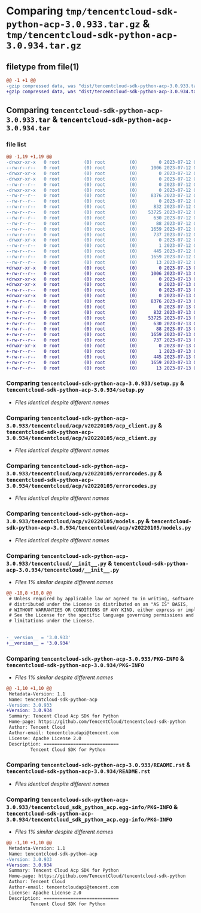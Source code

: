 # Comparing `tmp/tencentcloud-sdk-python-acp-3.0.933.tar.gz` & `tmp/tencentcloud-sdk-python-acp-3.0.934.tar.gz`

## filetype from file(1)

```diff
@@ -1 +1 @@
-gzip compressed data, was "dist/tencentcloud-sdk-python-acp-3.0.933.tar", last modified: Wed Jul 12 00:18:02 2023, max compression
+gzip compressed data, was "dist/tencentcloud-sdk-python-acp-3.0.934.tar", last modified: Thu Jul 13 00:13:52 2023, max compression
```

## Comparing `tencentcloud-sdk-python-acp-3.0.933.tar` & `tencentcloud-sdk-python-acp-3.0.934.tar`

### file list

```diff
@@ -1,19 +1,19 @@
-drwxr-xr-x   0 root         (0) root         (0)        0 2023-07-12 00:18:02.000000 tencentcloud-sdk-python-acp-3.0.933/
--rw-r--r--   0 root         (0) root         (0)     1006 2023-07-12 00:18:02.000000 tencentcloud-sdk-python-acp-3.0.933/setup.py
-drwxr-xr-x   0 root         (0) root         (0)        0 2023-07-12 00:18:02.000000 tencentcloud-sdk-python-acp-3.0.933/tencentcloud/
-drwxr-xr-x   0 root         (0) root         (0)        0 2023-07-12 00:18:02.000000 tencentcloud-sdk-python-acp-3.0.933/tencentcloud/acp/
--rw-r--r--   0 root         (0) root         (0)        0 2023-07-12 00:18:02.000000 tencentcloud-sdk-python-acp-3.0.933/tencentcloud/acp/__init__.py
-drwxr-xr-x   0 root         (0) root         (0)        0 2023-07-12 00:18:02.000000 tencentcloud-sdk-python-acp-3.0.933/tencentcloud/acp/v20220105/
--rw-r--r--   0 root         (0) root         (0)     8376 2023-07-12 00:18:02.000000 tencentcloud-sdk-python-acp-3.0.933/tencentcloud/acp/v20220105/acp_client.py
--rw-r--r--   0 root         (0) root         (0)        0 2023-07-12 00:18:02.000000 tencentcloud-sdk-python-acp-3.0.933/tencentcloud/acp/v20220105/__init__.py
--rw-r--r--   0 root         (0) root         (0)      832 2023-07-12 00:18:02.000000 tencentcloud-sdk-python-acp-3.0.933/tencentcloud/acp/v20220105/errorcodes.py
--rw-r--r--   0 root         (0) root         (0)    53725 2023-07-12 00:18:02.000000 tencentcloud-sdk-python-acp-3.0.933/tencentcloud/acp/v20220105/models.py
--rw-r--r--   0 root         (0) root         (0)      630 2023-07-12 00:18:02.000000 tencentcloud-sdk-python-acp-3.0.933/tencentcloud/__init__.py
--rw-r--r--   0 root         (0) root         (0)       88 2023-07-12 00:18:02.000000 tencentcloud-sdk-python-acp-3.0.933/setup.cfg
--rw-r--r--   0 root         (0) root         (0)     1659 2023-07-12 00:18:02.000000 tencentcloud-sdk-python-acp-3.0.933/PKG-INFO
--rw-r--r--   0 root         (0) root         (0)      737 2023-07-12 00:18:02.000000 tencentcloud-sdk-python-acp-3.0.933/README.rst
-drwxr-xr-x   0 root         (0) root         (0)        0 2023-07-12 00:18:02.000000 tencentcloud-sdk-python-acp-3.0.933/tencentcloud_sdk_python_acp.egg-info/
--rw-r--r--   0 root         (0) root         (0)        1 2023-07-12 00:18:02.000000 tencentcloud-sdk-python-acp-3.0.933/tencentcloud_sdk_python_acp.egg-info/dependency_links.txt
--rw-r--r--   0 root         (0) root         (0)      445 2023-07-12 00:18:02.000000 tencentcloud-sdk-python-acp-3.0.933/tencentcloud_sdk_python_acp.egg-info/SOURCES.txt
--rw-r--r--   0 root         (0) root         (0)     1659 2023-07-12 00:18:02.000000 tencentcloud-sdk-python-acp-3.0.933/tencentcloud_sdk_python_acp.egg-info/PKG-INFO
--rw-r--r--   0 root         (0) root         (0)       13 2023-07-12 00:18:02.000000 tencentcloud-sdk-python-acp-3.0.933/tencentcloud_sdk_python_acp.egg-info/top_level.txt
+drwxr-xr-x   0 root         (0) root         (0)        0 2023-07-13 00:13:52.000000 tencentcloud-sdk-python-acp-3.0.934/
+-rw-r--r--   0 root         (0) root         (0)     1006 2023-07-13 00:13:51.000000 tencentcloud-sdk-python-acp-3.0.934/setup.py
+drwxr-xr-x   0 root         (0) root         (0)        0 2023-07-13 00:13:52.000000 tencentcloud-sdk-python-acp-3.0.934/tencentcloud/
+drwxr-xr-x   0 root         (0) root         (0)        0 2023-07-13 00:13:52.000000 tencentcloud-sdk-python-acp-3.0.934/tencentcloud/acp/
+-rw-r--r--   0 root         (0) root         (0)        0 2023-07-13 00:13:51.000000 tencentcloud-sdk-python-acp-3.0.934/tencentcloud/acp/__init__.py
+drwxr-xr-x   0 root         (0) root         (0)        0 2023-07-13 00:13:52.000000 tencentcloud-sdk-python-acp-3.0.934/tencentcloud/acp/v20220105/
+-rw-r--r--   0 root         (0) root         (0)     8376 2023-07-13 00:13:51.000000 tencentcloud-sdk-python-acp-3.0.934/tencentcloud/acp/v20220105/acp_client.py
+-rw-r--r--   0 root         (0) root         (0)        0 2023-07-13 00:13:51.000000 tencentcloud-sdk-python-acp-3.0.934/tencentcloud/acp/v20220105/__init__.py
+-rw-r--r--   0 root         (0) root         (0)      832 2023-07-13 00:13:51.000000 tencentcloud-sdk-python-acp-3.0.934/tencentcloud/acp/v20220105/errorcodes.py
+-rw-r--r--   0 root         (0) root         (0)    53725 2023-07-13 00:13:51.000000 tencentcloud-sdk-python-acp-3.0.934/tencentcloud/acp/v20220105/models.py
+-rw-r--r--   0 root         (0) root         (0)      630 2023-07-13 00:13:51.000000 tencentcloud-sdk-python-acp-3.0.934/tencentcloud/__init__.py
+-rw-r--r--   0 root         (0) root         (0)       88 2023-07-13 00:13:52.000000 tencentcloud-sdk-python-acp-3.0.934/setup.cfg
+-rw-r--r--   0 root         (0) root         (0)     1659 2023-07-13 00:13:52.000000 tencentcloud-sdk-python-acp-3.0.934/PKG-INFO
+-rw-r--r--   0 root         (0) root         (0)      737 2023-07-13 00:13:51.000000 tencentcloud-sdk-python-acp-3.0.934/README.rst
+drwxr-xr-x   0 root         (0) root         (0)        0 2023-07-13 00:13:52.000000 tencentcloud-sdk-python-acp-3.0.934/tencentcloud_sdk_python_acp.egg-info/
+-rw-r--r--   0 root         (0) root         (0)        1 2023-07-13 00:13:52.000000 tencentcloud-sdk-python-acp-3.0.934/tencentcloud_sdk_python_acp.egg-info/dependency_links.txt
+-rw-r--r--   0 root         (0) root         (0)      445 2023-07-13 00:13:52.000000 tencentcloud-sdk-python-acp-3.0.934/tencentcloud_sdk_python_acp.egg-info/SOURCES.txt
+-rw-r--r--   0 root         (0) root         (0)     1659 2023-07-13 00:13:52.000000 tencentcloud-sdk-python-acp-3.0.934/tencentcloud_sdk_python_acp.egg-info/PKG-INFO
+-rw-r--r--   0 root         (0) root         (0)       13 2023-07-13 00:13:52.000000 tencentcloud-sdk-python-acp-3.0.934/tencentcloud_sdk_python_acp.egg-info/top_level.txt
```

### Comparing `tencentcloud-sdk-python-acp-3.0.933/setup.py` & `tencentcloud-sdk-python-acp-3.0.934/setup.py`

 * *Files identical despite different names*

### Comparing `tencentcloud-sdk-python-acp-3.0.933/tencentcloud/acp/v20220105/acp_client.py` & `tencentcloud-sdk-python-acp-3.0.934/tencentcloud/acp/v20220105/acp_client.py`

 * *Files identical despite different names*

### Comparing `tencentcloud-sdk-python-acp-3.0.933/tencentcloud/acp/v20220105/errorcodes.py` & `tencentcloud-sdk-python-acp-3.0.934/tencentcloud/acp/v20220105/errorcodes.py`

 * *Files identical despite different names*

### Comparing `tencentcloud-sdk-python-acp-3.0.933/tencentcloud/acp/v20220105/models.py` & `tencentcloud-sdk-python-acp-3.0.934/tencentcloud/acp/v20220105/models.py`

 * *Files identical despite different names*

### Comparing `tencentcloud-sdk-python-acp-3.0.933/tencentcloud/__init__.py` & `tencentcloud-sdk-python-acp-3.0.934/tencentcloud/__init__.py`

 * *Files 1% similar despite different names*

```diff
@@ -10,8 +10,8 @@
 # Unless required by applicable law or agreed to in writing, software
 # distributed under the License is distributed on an "AS IS" BASIS,
 # WITHOUT WARRANTIES OR CONDITIONS OF ANY KIND, either express or implied.
 # See the License for the specific language governing permissions and
 # limitations under the License.
 
 
-__version__ = '3.0.933'
+__version__ = '3.0.934'
```

### Comparing `tencentcloud-sdk-python-acp-3.0.933/PKG-INFO` & `tencentcloud-sdk-python-acp-3.0.934/PKG-INFO`

 * *Files 1% similar despite different names*

```diff
@@ -1,10 +1,10 @@
 Metadata-Version: 1.1
 Name: tencentcloud-sdk-python-acp
-Version: 3.0.933
+Version: 3.0.934
 Summary: Tencent Cloud Acp SDK for Python
 Home-page: https://github.com/TencentCloud/tencentcloud-sdk-python
 Author: Tencent Cloud
 Author-email: tencentcloudapi@tencent.com
 License: Apache License 2.0
 Description: ============================
         Tencent Cloud SDK for Python
```

### Comparing `tencentcloud-sdk-python-acp-3.0.933/README.rst` & `tencentcloud-sdk-python-acp-3.0.934/README.rst`

 * *Files identical despite different names*

### Comparing `tencentcloud-sdk-python-acp-3.0.933/tencentcloud_sdk_python_acp.egg-info/PKG-INFO` & `tencentcloud-sdk-python-acp-3.0.934/tencentcloud_sdk_python_acp.egg-info/PKG-INFO`

 * *Files 1% similar despite different names*

```diff
@@ -1,10 +1,10 @@
 Metadata-Version: 1.1
 Name: tencentcloud-sdk-python-acp
-Version: 3.0.933
+Version: 3.0.934
 Summary: Tencent Cloud Acp SDK for Python
 Home-page: https://github.com/TencentCloud/tencentcloud-sdk-python
 Author: Tencent Cloud
 Author-email: tencentcloudapi@tencent.com
 License: Apache License 2.0
 Description: ============================
         Tencent Cloud SDK for Python
```

